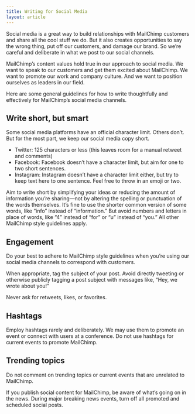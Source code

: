 ```yaml
---
title: Writing for Social Media
layout: article
---
```


Social media is a great way to build relationships with MailChimp customers and share all the cool stuff we do. But it also creates opportunities to say the wrong thing, put off our customers, and damage our brand. So we’re careful and deliberate in what we post to our social channels.

MailChimp’s content values hold true in our approach to social media. We want to speak to our customers and get them excited about MailChimp. We want to promote our work and company culture. And we want to position ourselves as leaders in our field.

Here are some general guidelines for how to write thoughtfully and effectively for MailChimp’s social media channels.

## Write short, but smart

Some social media platforms have an official character limit. Others don’t. But for the most part, we keep our social media copy short.

- Twitter: 125 characters or less (this leaves room for a manual retweet and comments)
- Facebook: Facebook doesn’t have a character limit, but aim for one to two short sentences.
- Instagram: Instagram doesn’t have a character limit either, but try to keep text here to one sentence. Feel free to throw in an emoji or two.

Aim to write short by simplifying your ideas or reducing the amount of information you’re sharing—not by altering the spelling or punctuation of the words themselves. It’s fine to use the shorter common version of some words, like “info” instead of “information.” But avoid numbers and letters in place of words, like “4” instead of “for” or “u” instead of “you.” All other MailChimp style guidelines apply.

## Engagement

Do your best to adhere to MailChimp style guidelines when you’re using our social media channels to correspond with customers.

When appropriate, tag the subject of your post. Avoid directly tweeting or otherwise publicly tagging a post subject with messages like, “Hey, we wrote about you!”

Never ask for retweets, likes, or favorites.

## Hashtags

Employ hashtags rarely and deliberately. We may use them to promote an event or connect with users at a conference. Do not use hashtags for current events to promote MailChimp.

## Trending topics

Do not comment on trending topics or current events that are unrelated to MailChimp.

If you publish social content for MailChimp, be aware of what’s going on in the news. During major breaking news events, turn off all promoted and scheduled social posts.
